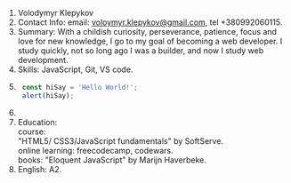1. Volodymyr Klepykov
2. Contact Info: email: voloymyr.klepykov@gmail.com, tel +380992060115.
3. Summary: With a childish curiosity, perseverance, patience, focus and love for new knowledge, I go to my goal of becoming a web developer. I study quickly, not so long ago I was a builder, and now I study web development.
4. Skills: JavaScript, Git, VS code.
5. ```javascript
    const hiSay = 'Hello World!';
    alert(hiSay);
    ```
6. 
7.  Education:   
      course:   
        "HTML5/ CSS3/JavaScript fundamentals" by SoftServe.   
      online learning: freecodecamp, codewars.  
      books: "Eloquent JavaScript" by Marijn Haverbeke.  
8. English: A2.  
